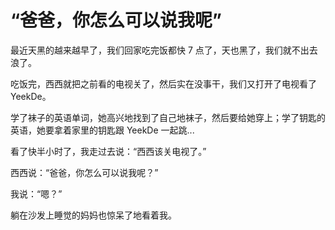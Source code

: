 # “爸爸，你怎么可以说我呢”

最近天黑的越来越早了，我们回家吃完饭都快 7 点了，天也黑了，我们就不出去浪了。

吃饭完，西西就把之前看的电视关了，然后实在没事干，我们又打开了电视看了 YeekDe。

学了袜子的英语单词，她高兴地找到了自己地袜子，然后要给她穿上；学了钥匙的英语，她要拿着家里的钥匙跟 YeekDe 一起跳...

看了快半小时了，我走过去说：“西西该关电视了。”

西西说：“爸爸，你怎么可以说我呢？”

我说：“嗯？”

躺在沙发上睡觉的妈妈也惊呆了地看着我。

